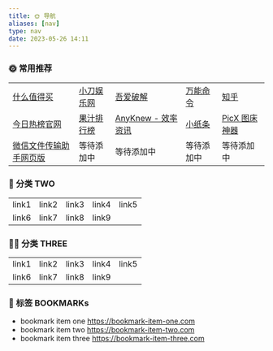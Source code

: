 ```yaml
---
title: 🌞 导航
aliases: [nav]
type: nav
date: 2023-05-26 14:11
---
```


### 🌞 常用推荐

|       |       |       |       |       |
|-------|-------|-------|-------|-------|
| [什么值得买](https://www.smzdm.com/) | [小刀娱乐网](https://www.x6g.com/) | [吾爱破解](https://www.52pojie.cn/) | [万能命令](https://wannengrun.net/zh/) | [知乎](https://www.zhihu.com/signin?next=%2F) |
| [今日热榜官网](https://tophub.today/) | [果汁排行榜](http://guozhivip.com/rank/) | [AnyKnew - 效率资讯](https://www.anyknew.com/#/) | [小纸条](https://ali.gitcafe.ink/) | [PicX 图床神器](https://picx.xpoet.cn/) |
| [微信文件传输助手网页版](https://szfilehelper.weixin.qq.com/) | 等待添加中 | 等待添加中 | 等待添加中 | 等待添加中 |


### 🔨 分类 TWO

|       |       |       |       |       |
|-------|-------|-------|-------|-------|
| link1 | link2 | link3 | link4 | link5 |
| link6 | link7 | link8 | link9 |       |

### 🔨🍺 分类 THREE

|       |       |       |       |       |
|-------|-------|-------|-------|-------|
| link1 | link2 | link3 | link4 | link5 |
| link6 | link7 | link8 | link9 |       |

### 🔖 标签 BOOKMARKs

- bookmark item one https://bookmark-item-one.com
- bookmark item two https://bookmark-item-two.com
- bookmark item three https://bookmark-item-three.com

```